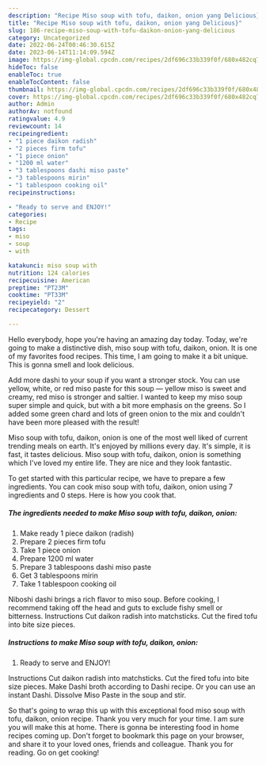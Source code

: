 ```yaml
---
description: "Recipe Miso soup with tofu, daikon, onion yang Delicious}"
title: "Recipe Miso soup with tofu, daikon, onion yang Delicious}"
slug: 186-recipe-miso-soup-with-tofu-daikon-onion-yang-delicious
category: Uncategorized
date: 2022-06-24T00:46:30.615Z
date: 2023-06-14T11:14:09.594Z
image: https://img-global.cpcdn.com/recipes/2df696c33b339f0f/680x482cq70/miso-soup-with-tofu-daikon-onion-recipe-main-photo.jpg
hideToc: false
enableToc: true
enableTocContent: false
thumbnail: https://img-global.cpcdn.com/recipes/2df696c33b339f0f/680x482cq70/miso-soup-with-tofu-daikon-onion-recipe-main-photo.jpg
cover: https://img-global.cpcdn.com/recipes/2df696c33b339f0f/680x482cq70/miso-soup-with-tofu-daikon-onion-recipe-main-photo.jpg
author: Admin
authorAv: notfound
ratingvalue: 4.9
reviewcount: 14
recipeingredient:
- "1 piece daikon radish"
- "2 pieces firm tofu"
- "1 piece onion"
- "1200 ml water"
- "3 tablespoons dashi miso paste"
- "3 tablespoons mirin"
- "1 tablespoon cooking oil"
recipeinstructions:

- "Ready to serve and ENJOY!"
categories:
- Recipe
tags:
- miso
- soup
- with

katakunci: miso soup with 
nutrition: 124 calories
recipecuisine: American
preptime: "PT23M"
cooktime: "PT33M"
recipeyield: "2"
recipecategory: Dessert

---
```



Hello everybody, hope you're having an amazing day today. Today, we're going to make a distinctive dish, miso soup with tofu, daikon, onion. It is one of my favorites food recipes. This time, I am going to make it a bit unique. This is gonna smell and look delicious.

Add more dashi to your soup if you want a stronger stock. You can use yellow, white, or red miso paste for this soup — yellow miso is sweet and creamy, red miso is stronger and saltier. I wanted to keep my miso soup super simple and quick, but with a bit more emphasis on the greens. So I added some green chard and lots of green onion to the mix and couldn&#39;t have been more pleased with the result!

Miso soup with tofu, daikon, onion is one of the most well liked of current trending meals on earth. It's enjoyed by millions every day. It's simple, it is fast, it tastes delicious. Miso soup with tofu, daikon, onion is something which I've loved my entire life. They are nice and they look fantastic.


To get started with this particular recipe, we have to prepare a few ingredients. You can cook miso soup with tofu, daikon, onion using 7 ingredients and 0 steps. Here is how you cook that.

<!--inarticleads1-->

##### The ingredients needed to make Miso soup with tofu, daikon, onion:

1. Make ready 1 piece daikon (radish)
1. Prepare 2 pieces firm tofu
1. Take 1 piece onion
1. Prepare 1200 ml water
1. Prepare 3 tablespoons dashi miso paste
1. Get 3 tablespoons mirin
1. Take 1 tablespoon cooking oil


Niboshi dashi brings a rich flavor to miso soup. Before cooking, I recommend taking off the head and guts to exclude fishy smell or bitterness. Instructions Cut daikon radish into matchsticks. Cut the fired tofu into bite size pieces. 

<!--inarticleads2-->

##### Instructions to make Miso soup with tofu, daikon, onion:


1. Ready to serve and ENJOY!

Instructions Cut daikon radish into matchsticks. Cut the fired tofu into bite size pieces. Make Dashi broth according to Dashi recipe. Or you can use an instant Dashi. Dissolve Miso Paste in the soup and stir. 

So that's going to wrap this up with this exceptional food miso soup with tofu, daikon, onion recipe. Thank you very much for your time. I am sure you will make this at home. There is gonna be interesting food in home recipes coming up. Don't forget to bookmark this page on your browser, and share it to your loved ones, friends and colleague. Thank you for reading. Go on get cooking!

